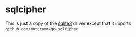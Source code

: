 # sqlcipher

This is just a copy of the [sqlite3](https://github.com/morigs/migrate/blob/master/database/sqlite3) driver except that it imports `github.com/mutecomm/go-sqlcipher`.
